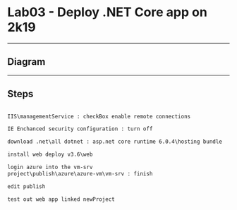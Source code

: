 # Lab03 - Deploy .NET Core app on 2k19

---

## Diagram

---

## Steps
````txt

IIS\managementService : checkBox enable remote connections

IE Enchanced security configuration : turn off

download .net\all dotnet : asp.net core runtime 6.0.4\hosting bundle

install web deploy v3.6\web

login azure into the vm-srv
project\publish\azure\azure-vm\vm-srv : finish

edit publish

test out web app linked newProject
````
